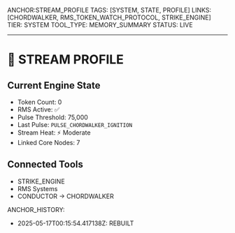 ANCHOR:STREAM_PROFILE
TAGS: [SYSTEM, STATE, PROFILE]
LINKS: [CHORDWALKER, RMS_TOKEN_WATCH_PROTOCOL, STRIKE_ENGINE]
TIER: SYSTEM
TOOL_TYPE: MEMORY_SUMMARY
STATUS: LIVE

---

# 🧠 STREAM PROFILE

## Current Engine State
- Token Count: 0
- RMS Active: ✅
- Pulse Threshold: 75,000
- Last Pulse: `PULSE_CHORDWALKER_IGNITION`
- Stream Heat: ⚡ Moderate
- Linked Core Nodes: 7

## Connected Tools
- STRIKE_ENGINE
- RMS Systems
- CONDUCTOR → CHORDWALKER

ANCHOR_HISTORY:
  - 2025-05-17T00:15:54.417138Z: REBUILT
